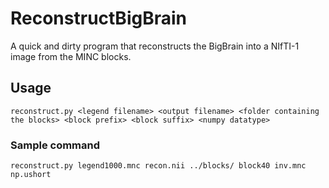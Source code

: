 # ReconstructBigBrain

A quick and dirty program that reconstructs the BigBrain into a NIfTI-1 image from the MINC blocks.

## Usage

`reconstruct.py <legend filename> <output filename> <folder containing the blocks> <block prefix> <block suffix> <numpy datatype>`

### Sample command

`reconstruct.py legend1000.mnc recon.nii ../blocks/ block40 inv.mnc np.ushort`
